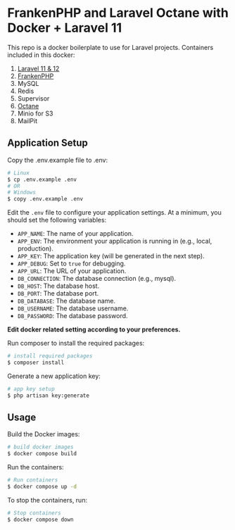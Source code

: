 # FrankenPHP and Laravel Octane with Docker + Laravel 11

This repo is a docker boilerplate to use for Laravel projects. Containers included in this docker:

1. [Laravel 11 & 12](https://laravel.com/docs/)
2. [FrankenPHP](https://frankenphp.dev/docs/docker/)
3. MySQL
4. Redis
5. Supervisor
6. [Octane](https://laravel.com/docs/octane)
7. Minio for S3
8. MailPit

## Application Setup

Copy the .env.example file to .env:

```bash
# Linux
$ cp .env.example .env
# OR
# Windows
$ copy .env.example .env
```

Edit the `.env` file to configure your application settings. At a minimum, you should set the following variables:

- `APP_NAME`: The name of your application.
- `APP_ENV`: The environment your application is running in (e.g., local, production).
- `APP_KEY`: The application key (will be generated in the next step).
- `APP_DEBUG`: Set to `true` for debugging.
- `APP_URL`: The URL of your application.
- `DB_CONNECTION`: The database connection (e.g., mysql).
- `DB_HOST`: The database host.
- `DB_PORT`: The database port.
- `DB_DATABASE`: The database name.
- `DB_USERNAME`: The database username.
- `DB_PASSWORD`: The database password.

**Edit docker related setting according to your preferences.**

Run composer to install the required packages:

```bash
# install required packages
$ composer install
```

Generate a new application key:

```bash
# app key setup
$ php artisan key:generate
```

## Usage

Build the Docker images:

```bash
# build docker images
$ docker compose build
```

Run the containers:

```bash
# Run containers
$ docker compose up -d
```

To stop the containers, run:

```bash
# Stop containers
$ docker compose down
```
